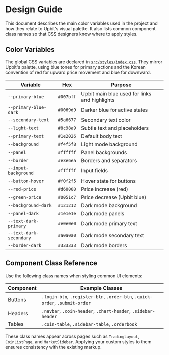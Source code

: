 # Design Guide

This document describes the main color variables used in the project and how they relate to Upbit's visual palette. It also lists common component class names so that CSS designers know where to apply styles.

## Color Variables

The global CSS variables are declared in [`src/styles/index.css`](../src/styles/index.css). They mirror Upbit's palette, using blue tones for primary actions and the Korean convention of red for upward price movement and blue for downward.

| Variable | Hex | Purpose |
|----------|-----|---------|
| `--primary-blue` | `#007bff` | Upbit main blue used for links and highlights |
| `--primary-blue-dark` | `#0069d9` | Darker blue for active states |
| `--secondary-text` | `#5a6677` | Secondary text color |
| `--light-text` | `#8c98a9` | Subtle text and placeholders |
| `--primary-text` | `#1e2026` | Default body text |
| `--background` | `#f4f5f8` | Light mode background |
| `--panel` | `#ffffff` | Panel backgrounds |
| `--border` | `#e3e6ea` | Borders and separators |
| `--input-background` | `#ffffff` | Input fields |
| `--button-hover` | `#f0f2f5` | Hover state for buttons |
| `--red-price` | `#d60000` | Price increase (red) |
| `--green-price` | `#0051c7` | Price decrease (Upbit blue) |
| `--background-dark` | `#121212` | Dark mode background |
| `--panel-dark` | `#1e1e1e` | Dark mode panels |
| `--text-dark-primary` | `#e0e0e0` | Dark mode primary text |
| `--text-dark-secondary` | `#a0a0a0` | Dark mode secondary text |
| `--border-dark` | `#333333` | Dark mode borders |

## Component Class Reference

Use the following class names when styling common UI elements:

| Component | Example Classes |
|-----------|----------------|
| Buttons | `.login-btn`, `.register-btn`, `.order-btn`, `.quick-order`, `.submit-order` |
| Headers | `.navbar`, `.coin-header`, `.chart-header`, `.sidebar-header` |
| Tables  | `.coin-table`, `.sidebar-table`, `.orderbook` |

These class names appear across pages such as `TradingLayout`, `CoinListPage`, and `MarketSidebar`. Applying your custom styles to them ensures consistency with the existing markup.

